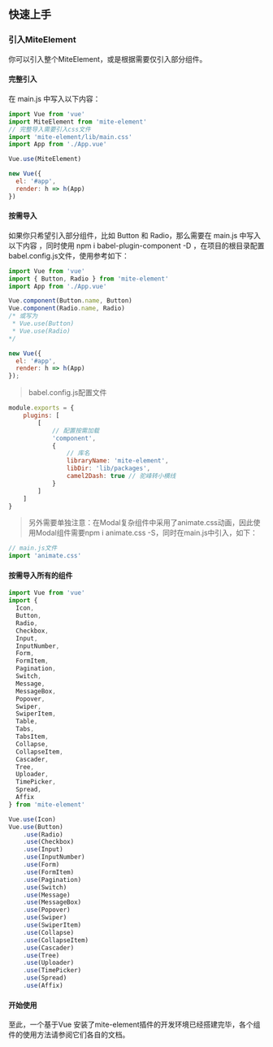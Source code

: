 ## 快速上手

### 引入MiteElement

 你可以引入整个MiteElement，或是根据需要仅引入部分组件。

#### 完整引入

 在 main.js 中写入以下内容： 

```js
import Vue from 'vue'
import MiteElement from 'mite-element'
// 完整导入需要引入css文件
import 'mite-element/lib/main.css'
import App from './App.vue'

Vue.use(MiteElement)

new Vue({
  el: '#app',
  render: h => h(App)
})
```

#### 按需导入

 如果你只希望引入部分组件，比如 Button 和 Radio，那么需要在 main.js 中写入以下内容 ，同时使用 npm i babel-plugin-component -D ，在项目的根目录配置babel.config.js文件，使用参考如下：

```js
import Vue from 'vue'
import { Button, Radio } from 'mite-element'
import App from './App.vue'

Vue.component(Button.name, Button)
Vue.component(Radio.name, Radio)
/* 或写为
 * Vue.use(Button)
 * Vue.use(Radio)
*/

new Vue({
  el: '#app',
  render: h => h(App)
});
```

> babel.config.js配置文件

```js
module.exports = {
	plugins: [
		[
			// 配置按需加载
			'component',
			{
				// 库名
				libraryName: 'mite-element',
				libDir: 'lib/packages',
				camel2Dash: true // 驼峰转小横线
			}
		]
	]
}
```

> 另外需要单独注意：在Modal复杂组件中采用了animate.css动画，因此使用Modal组件需要npm i animate.css -S，同时在main.js中引入，如下：

```js
// main.js文件
import 'animate.css'
```



#### 按需导入所有的组件

```js
import Vue from 'vue'
import {
  Icon,
  Button,
  Radio,
  Checkbox,
  Input,
  InputNumber,
  Form,
  FormItem,
  Pagination,
  Switch,
  Message,
  MessageBox,
  Popover,
  Swiper,
  SwiperItem,
  Table,
  Tabs,
  TabsItem,
  Collapse,
  CollapseItem,
  Cascader,
  Tree,
  Uploader,
  TimePicker,
  Spread,
  Affix
} from 'mite-element'

Vue.use(Icon)
Vue.use(Button)
	.use(Radio)
	.use(Checkbox)	
	.use(Input)	
	.use(InputNumber)	
	.use(Form)
	.use(FormItem)
	.use(Pagination)
	.use(Switch)
	.use(Message)	
	.use(MessageBox)	
	.use(Popover)
	.use(Swiper)
	.use(SwiperItem)
	.use(Collapse)
	.use(CollapseItem)	
	.use(Cascader)	
	.use(Tree)	
	.use(Uploader)
	.use(TimePicker)
	.use(Spread)
	.use(Affix)
```



#### 开始使用

至此，一个基于Vue 安装了mite-element插件的开发环境已经搭建完毕，各个组件的使用方法请参阅它们各自的文档。